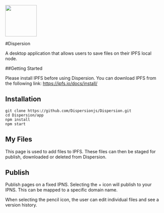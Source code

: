 <p align="left">
  <img src="https://ipfs.io/ipfs/QmdjC7zjKi7pYoo3YatWL6pNvJqDxAZJhXBBeXzXhzhEwp" width="100"/>
</p>

#Dispersion

A desktop application that allows users to save files on their IPFS local node. 

##Getting Started

Please install IPFS before using Dispersion. You can download IPFS from the following link: https://ipfs.io/docs/install/


Installation
------------




```
git clone https://github.com/Dispersionjs/Dispersion.git
cd Dispersion/app
npm install
npm start
```


## My Files

This page is used to add files to IPFS. These files can then be staged for publish, downloaded or deleted from Dispersion.

## Publish 

Publish pages on a fixed IPNS. Selecting the  + icon will publish to your IPNS. This can be mapped to a specific domain name.

When selecting the pencil icon, the user can edit individual files and see a version history.
